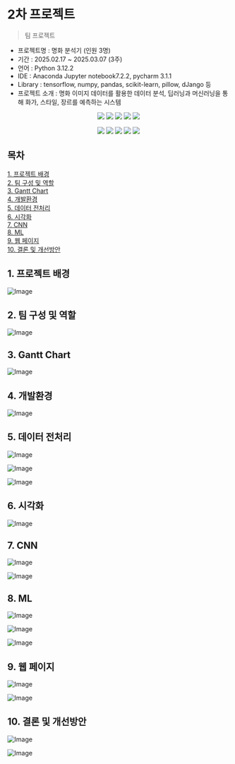 # 2차 프로젝트
> 팀 프로젝트

- 프로젝트명 : 명화 분석기 (인원 3명)
- 기간 : 2025.02.17 ~ 2025.03.07 (3주)
- 언어 : Python 3.12.2
- IDE : Anaconda Jupyter notebook7.2.2, pycharm 3.1.1
- Library : tensorflow, numpy, pandas, scikit-learn, pillow, dJango 등
- 프로젝트 소개 : 명화 이미지 데이터를 활용한 데이터 분석, 딥러닝과 머신러닝을 통해 화가, 스타일, 장르를 예측하는 시스템

<div align=center>
  <img src="https://img.shields.io/badge/python-3776AB?style=for-the-badge&logo=python&logoColor=white"> 
  <img src="https://img.shields.io/badge/tensorflow-FF6F00?style=for-the-badge&logo=tensorflow&logoColor=white">
  <img src="https://img.shields.io/badge/scikitlearn-F7931E?style=for-the-badge&logo=scikitlearn&logoColor=white">
  <img src="https://img.shields.io/badge/numpy-013243?style=for-the-badge&logo=numpy&logoColor=white">
  <img src="https://img.shields.io/badge/pandas-150458?style=for-the-badge&logo=pandas&logoColor=white">
  <p>
  <img src="https://img.shields.io/badge/Anaconda-44A833?style=for-the-badge&logo=Anaconda&logoColor=white"> 
  <img src="https://img.shields.io/badge/jupyter-F37626?style=for-the-badge&logo=jupyter&logoColor=white">
  <img src="https://img.shields.io/badge/pycharm-000000?style=for-the-badge&logo=pycharm&logoColor=white">
  <img src="https://img.shields.io/badge/django-092E20?style=for-the-badge&logo=django&logoColor=white">
  <img src="https://img.shields.io/badge/GitHub-181717?style=for-the-badge&logo=GitHub&logoColor=white">
</div>

## 목차
[1. 프로젝트 배경](https://github.com/sehyeon24/2ndTeamProject?tab=readme-ov-file#1-%ED%94%84%EB%A1%9C%EC%A0%9D%ED%8A%B8-%EB%B0%B0%EA%B2%BD)<br>
[2. 팀 구성 및 역할](https://github.com/sehyeon24/2ndTeamProject?tab=readme-ov-file#2-%ED%8C%80-%EA%B5%AC%EC%84%B1-%EB%B0%8F-%EC%97%AD%ED%95%A0)<br>
[3. Gantt Chart](https://github.com/sehyeon24/2ndTeamProject?tab=readme-ov-file#3-gantt-chart)<br>
[4. 개발환경](https://github.com/sehyeon24/2ndTeamProject?tab=readme-ov-file#4-%EA%B0%9C%EB%B0%9C%ED%99%98%EA%B2%BD)<br>
[5. 데이터 전처리](https://github.com/sehyeon24/2ndTeamProject?tab=readme-ov-file#5-%EB%8D%B0%EC%9D%B4%ED%84%B0-%EC%A0%84%EC%B2%98%EB%A6%AC)<br>
[6. 시각화](https://github.com/sehyeon24/2ndTeamProject?tab=readme-ov-file#6-%EC%8B%9C%EA%B0%81%ED%99%94)<br>
[7. CNN](https://github.com/sehyeon24/2ndTeamProject?tab=readme-ov-file#7-cnn)<br>
[8. ML](https://github.com/sehyeon24/2ndTeamProject?tab=readme-ov-file#8-ml)<br>
[9. 웹 페이지](https://github.com/sehyeon24/2ndTeamProject?tab=readme-ov-file#9-%EC%9B%B9-%ED%8E%98%EC%9D%B4%EC%A7%80)<br>
[10. 결론 및 개선방안](https://github.com/sehyeon24/2ndTeamProject?tab=readme-ov-file#10-%EA%B2%B0%EB%A1%A0-%EB%B0%8F-%EA%B0%9C%EC%84%A0%EB%B0%A9%EC%95%88)<br>

## 1. 프로젝트 배경
![Image](https://github.com/user-attachments/assets/2e3bf1ca-846f-4c29-8a1a-97efbecbb6ed)
## 2. 팀 구성 및 역할
![Image](https://github.com/user-attachments/assets/5eeec64a-482f-4429-b416-1591ef438cdb)
## 3. Gantt Chart
![Image](https://github.com/user-attachments/assets/be97aa0a-3513-4ee6-afdd-fddddea50987)
## 4. 개발환경
![Image](https://github.com/user-attachments/assets/40eac35f-3f1f-4c1d-b87f-32abfeb719c7)
## 5. 데이터 전처리
![Image](https://github.com/user-attachments/assets/7bee51d5-39ab-4957-a127-764afff6eb2d)

![Image](https://github.com/user-attachments/assets/9156324a-f229-45be-acd0-300f1d25292e)

![Image](https://github.com/user-attachments/assets/2183dd45-cbd5-4738-8dc4-d57587fbe4e3)
## 6. 시각화
![Image](https://github.com/user-attachments/assets/b94dec54-9bb4-4218-b501-b60db30bfbb1)
## 7. CNN
![Image](https://github.com/user-attachments/assets/fe371a8d-a561-468c-ab6c-b33c6d541a11)

![Image](https://github.com/user-attachments/assets/d49f642e-e18a-468c-ba28-22b640c95135)
## 8. ML
![Image](https://github.com/user-attachments/assets/bf4c7493-7da7-4fa2-9fbd-8598bce6fb88)

![Image](https://github.com/user-attachments/assets/ffb005b4-9b47-4fe1-bd19-8ae6762ce1fb)

![Image](https://github.com/user-attachments/assets/8a951b04-d621-4b63-910f-c954a225ff9a)
## 9. 웹 페이지
![Image](https://github.com/user-attachments/assets/9bb1bcb8-20e9-4ccf-a74e-e0d085ff94f7)

![Image](https://github.com/user-attachments/assets/d8adebd8-3dbe-44d3-a60c-9a990f6481e5)
## 10. 결론 및 개선방안
![Image](https://github.com/user-attachments/assets/a48b5198-ef42-4dcc-a1dd-8b3438c201c0)

![Image](https://github.com/user-attachments/assets/1cf26ac6-e82d-43ff-b8d1-a30ad6c77d82)
